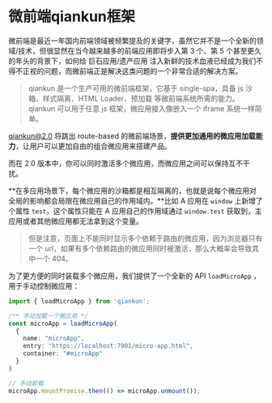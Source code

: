 # 微前端qiankun框架

微前端是最近一年国内前端领域被频繁提及的关键字，虽然它并不是一个全新的领域/技术，但很显然在当今越来越多的前端应用即将步入第 3 个、第 5 个甚至更久的年头的背景下，如何给 巨石应用/遗产应用 注入新鲜的技术血液已经成为我们不得不正视的问题，而微前端正是解决这类问题的一个非常合适的解决方案。

> qiankun 是一个生产可用的微前端框架，它基于 single-spa，具备 js 沙箱、样式隔离、HTML Loader、预加载 等微前端系统所需的能力。qiankun 可以用于任意 js 框架，微应用接入像嵌入一个 iframe 系统一样简单。



qiankun@2.0 将跳出 route-based 的微前端场景，**提供更加通用的微应用加载能力**，让用户可以更加自由的组合微应用来搭建产品。

而在 2.0 版本中，你可以同时激活多个微应用，而微应用之间可以保持互不干扰。

**在多应用场景下，每个微应用的沙箱都是相互隔离的，也就是说每个微应用对全局的影响都会局限在微应用自己的作用域内。**比如 A 应用在 `window` 上新增了个属性 `test`，这个属性只能在 A 应用自己的作用域通过 `window.test` 获取到，主应用或者其他微应用都无法拿到这个变量。

> 但是注意，页面上不能同时显示多个依赖于路由的微应用，因为浏览器只有一个 url，如果有多个依赖路由的微应用同时被激活，那么大概率会导致其中一个 404。

为了更方便的同时装载多个微应用，我们提供了一个全新的 API `loadMicroApp` ，用于手动控制微应用：



```ts
import { loadMicroApp } from 'qiankun';

/** 手动加载一个微应用 */
const microApp = loadMicroApp(
  {
    name: "microApp",
    entry: "https://localhost:7001/micro-app.html",
    container: "#microApp"
  }
)

// 手动卸载
microApp.mountPromise.then(() => microApp.unmount());
```